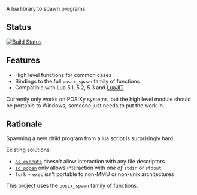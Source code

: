 A lua library to spawn programs

## Status

[![Build Status](https://travis-ci.org/daurnimator/lua-spawn.svg)](https://travis-ci.org/daurnimator/lua-spawn)


## Features

  - High level functions for common cases
  - Bindings to the full `posix_spawn` family of functions
  - Compatible with Lua 5.1, 5.2, 5.3 and [LuaJIT](http://luajit.org/)

Currently only works on POSIXy systems, but the high level module should be portable to Windows; someone just needs to put the work in.


## Rationale

Spawning a new child program from a lua script is surprisingly hard.

Existing solutions:

  - [`os.execute`](http://www.lua.org/manual/5.3/manual.html#pdf-os.execute) doesn't allow interaction with any file descriptors
  - [`io.popen`](http://www.lua.org/manual/5.3/manual.html#pdf-io.popen) only allows interaction with *one of* `stdin` or `stdout`
  - `fork` + `exec` isn't portable to non-MMU or non-unix architectures

This project uses the [`posix_spawn`](http://pubs.opengroup.org/onlinepubs/9699919799/functions/posix_spawn.html) family of functions.
